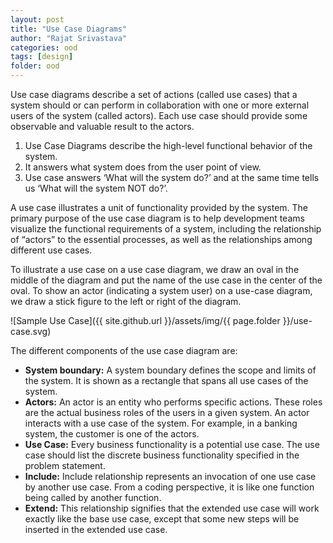 ```yaml
---
layout: post
title: "Use Case Diagrams"
author: "Rajat Srivastava"
categories: ood
tags: [design]
folder: ood
---
```


Use case diagrams describe a set of actions (called use cases) that a system should or can perform in collaboration with one or more external users of the system (called actors). Each use case should provide some observable and valuable result to the actors.

1. Use Case Diagrams describe the high-level functional behavior of the system.
2. It answers what system does from the user point of view.
3. Use case answers ‘What will the system do?’ and at the same time tells us ‘What will the system NOT do?’.

A use case illustrates a unit of functionality provided by the system. The primary purpose of the use case diagram is to help development teams visualize the functional requirements of a system, including the relationship of “actors” to the essential processes, as well as the relationships among different use cases.

To illustrate a use case on a use case diagram, we draw an oval in the middle of the diagram and put the name of the use case in the center of the oval. To show an actor (indicating a system user) on a use-case diagram, we draw a stick figure to the left or right of the diagram.

![Sample Use Case]({{ site.github.url }}/assets/img/{{ page.folder }}/use-case.svg)

The different components of the use case diagram are:
- **System boundary:** A system boundary defines the scope and limits of the system. It is shown as a rectangle that spans all use cases of the system.
- **Actors:** An actor is an entity who performs specific actions. These roles are the actual business roles of the users in a given system. An actor interacts with a use case of the system. For example, in a banking system, the customer is one of the actors.
- **Use Case:** Every business functionality is a potential use case. The use case should list the discrete business functionality specified in the problem statement.
- **Include:** Include relationship represents an invocation of one use case by another use case. From a coding perspective, it is like one function being called by another function.
- **Extend:** This relationship signifies that the extended use case will work exactly like the base use case, except that some new steps will be inserted in the extended use case.